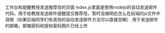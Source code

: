 工作台和提醒教授发送推荐信的页面
index.js里面是使用nodejs的自动发送邮件代码，用于给教授发送邮件提醒提交推荐信，暂时没搞明白怎么在前端的js文件中调用（如果后端同学们有其他的自动发送邮件方法可以直接忽略）
用于发送邮件的邮箱，邮箱密码和授权密码图片已经上传
